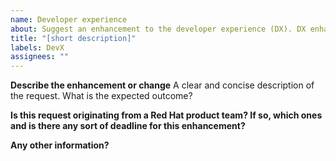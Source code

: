 ```yaml
---
name: Developer experience
about: Suggest an enhancement to the developer experience (DX). DX enhancements improve experience for those building UIs with PatternFly, but have little to know end user impact.
title: "[short description]"
labels: DevX
assignees: ""
---
```


**Describe the enhancement or change**
A clear and concise description of the request. What is the expected outcome?

**Is this request originating from a Red Hat product team? If so, which ones and is there any sort of deadline for this enhancement?**

**Any other information?**
